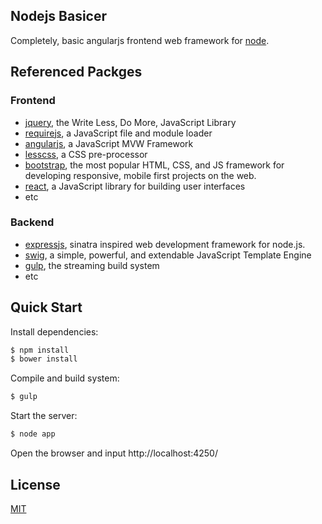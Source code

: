 ## Nodejs Basicer
  Completely, basic angularjs frontend web framework for [node](http://nodejs.org).

## Referenced Packges
### Frontend
  * [jquery](https://jquery.org/), the Write Less, Do More, JavaScript Library
  * [requirejs](http://requirejs.org/), a JavaScript file and module loader
  * [angularjs](http://angularjs.org/), a JavaScript MVW Framework
  * [lesscss](http://lesscss.org/), a CSS pre-processor
  * [bootstrap](http://getbootstrap.com/), the most popular HTML, CSS, and JS framework for developing responsive, mobile first projects on the web.
  * [react](http://facebook.github.io/react/), a JavaScript library for building user interfaces
  * etc

### Backend
  * [expressjs](http://expressjs.com/), sinatra inspired web development framework for node.js.
  * [swig](http://paularmstrong.github.io/swig/), a simple, powerful, and extendable JavaScript Template Engine
  * [gulp](http://gulpjs.com/), the streaming build system
  * etc

## Quick Start
  Install dependencies:

```bash
$ npm install
$ bower install
```

  Compile and build system:

```bash
$ gulp
```

  Start the server:

```bash
$ node app
```

  Open the browser and input http://localhost:4250/

## License

  [MIT](LICENSE)
